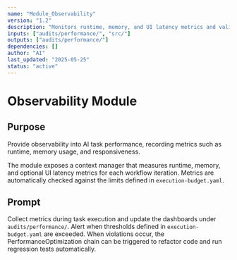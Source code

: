 ```yaml
---
name: "Module_Observability"
version: "1.2"
description: "Monitors runtime, memory, and UI latency metrics and validates them against the execution budget."
inputs: ["audits/performance/", "src/"]
outputs: ["audits/performance/"]
dependencies: []
author: "AI"
last_updated: "2025-05-25"
status: "active"
---
```


# Observability Module

## Purpose

Provide observability into AI task performance, recording metrics such as runtime, memory usage, and responsiveness.

The module exposes a context manager that measures runtime, memory, and optional UI latency metrics for each workflow iteration. Metrics are automatically checked against the limits defined in `execution-budget.yaml`.

## Prompt

Collect metrics during task execution and update the dashboards under `audits/performance/`. Alert when thresholds defined in `execution-budget.yaml` are exceeded. When violations occur, the PerformanceOptimization chain can be triggered to refactor code and run regression tests automatically.
